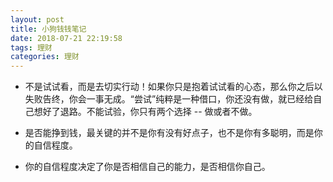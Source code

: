```yaml
---
layout: post
title: 小狗钱钱笔记
date: 2018-07-21 22:19:58
tags: 理财
categories: 理财
---
```


- 不是试试看，而是去切实行动！如果你只是抱着试试看的心态，那么你之后以失败告终，你会一事无成。“尝试”纯粹是一种借口，你还没有做，就已经给自己想好了退路。不能试验，你只有两个选择 -- 做或者不做。

- 是否能挣到钱，最关键的并不是你有没有好点子，也不是你有多聪明，而是你的自信程度。

- 你的自信程度决定了你是否相信自己的能力，是否相信你自己。
